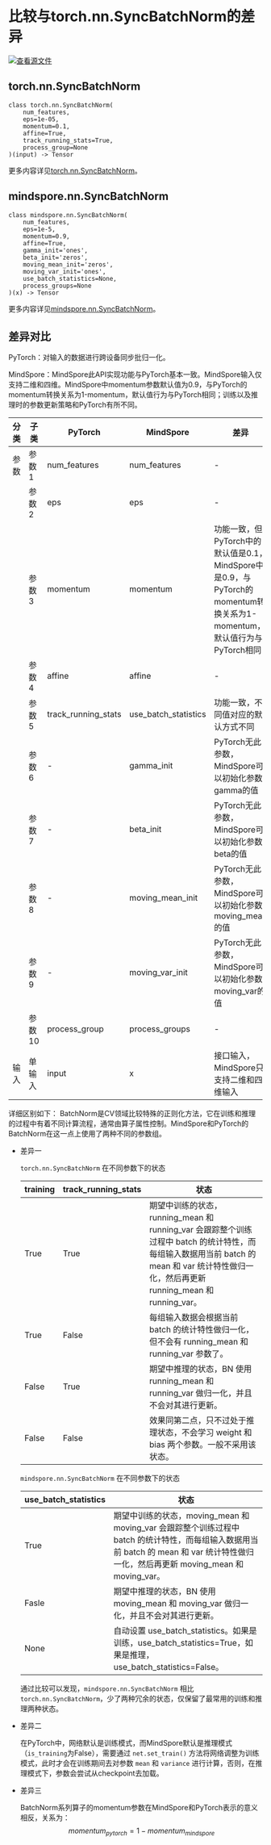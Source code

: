 # 比较与torch.nn.SyncBatchNorm的差异

[![查看源文件](https://mindspore-website.obs.cn-north-4.myhuaweicloud.com/website-images/r2.3/resource/_static/logo_source.svg)](https://gitee.com/mindspore/docs/blob/r2.3/docs/mindspore/source_zh_cn/note/api_mapping/pytorch_diff/SyncBatchNorm.md)

## torch.nn.SyncBatchNorm

```text
class torch.nn.SyncBatchNorm(
    num_features,
    eps=1e-05,
    momentum=0.1,
    affine=True,
    track_running_stats=True,
    process_group=None
)(input) -> Tensor
```

更多内容详见[torch.nn.SyncBatchNorm](https://pytorch.org/docs/1.8.1/generated/torch.nn.SyncBatchNorm.html)。

## mindspore.nn.SyncBatchNorm

```text
class mindspore.nn.SyncBatchNorm(
    num_features,
    eps=1e-5,
    momentum=0.9,
    affine=True,
    gamma_init='ones',
    beta_init='zeros',
    moving_mean_init='zeros',
    moving_var_init='ones',
    use_batch_statistics=None,
    process_groups=None
)(x) -> Tensor
```

更多内容详见[mindspore.nn.SyncBatchNorm](https://mindspore.cn/docs/zh-CN/r2.3/api_python/nn/mindspore.nn.SyncBatchNorm.html)。

## 差异对比

PyTorch：对输入的数据进行跨设备同步批归一化。

MindSpore：MindSpore此API实现功能与PyTorch基本一致。MindSpore输入仅支持二维和四维。MindSpore中momentum参数默认值为0.9，与PyTorch的momentum转换关系为1-momentum，默认值行为与PyTorch相同；训练以及推理时的参数更新策略和PyTorch有所不同。

| 分类 | 子类   | PyTorch             | MindSpore            | 差异                                                         |
| ---- | ------ | ------------------- | -------------------- | ------------------------------------------------------------ |
| 参数 | 参数1  | num_features        | num_features         | -                                                            |
|      | 参数2  | eps                 | eps                  | -                                                            |
|      | 参数3  | momentum            | momentum             | 功能一致，但PyTorch中的默认值是0.1，MindSpore中是0.9，与PyTorch的momentum转换关系为1-momentum，默认值行为与PyTorch相同        |
|      | 参数4  | affine              | affine               | -                                                            |
|      | 参数5  | track_running_stats              | use_batch_statistics               | 功能一致，不同值对应的默认方式不同                                |
|      | 参数6  | -                   | gamma_init           |    PyTorch无此参数，MindSpore可以初始化参数gamma的值    |
|      | 参数7  | -                   | beta_init            |    PyTorch无此参数，MindSpore可以初始化参数beta的值     |
|      | 参数8  | -                   | moving_mean_init     |    PyTorch无此参数，MindSpore可以初始化参数moving_mean的值    |
|      | 参数9  | -                   | moving_var_init      |    PyTorch无此参数，MindSpore可以初始化参数moving_var的值     |
|      | 参数10  | process_group        | process_groups      |    -     |
| 输入 | 单输入 | input               | x                    | 接口输入，MindSpore只支持二维和四维输入 |

详细区别如下：
BatchNorm是CV领域比较特殊的正则化方法，它在训练和推理的过程中有着不同计算流程，通常由算子属性控制。MindSpore和PyTorch的 BatchNorm在这一点上使用了两种不同的参数组。

- 差异一

  `torch.nn.SyncBatchNorm` 在不同参数下的状态

  |training|track_running_stats|状态|
  |----|----|--------------------------------------|
  |True|True|期望中训练的状态，running_mean 和 running_var 会跟踪整个训练过程中 batch 的统计特性，而每组输入数据用当前 batch 的 mean 和 var 统计特性做归一化，然后再更新 running_mean 和 running_var。|
  |True|False|每组输入数据会根据当前 batch 的统计特性做归一化，但不会有 running_mean 和 running_var 参数了。|
  |False|True|期望中推理的状态，BN 使用 running_mean 和 running_var 做归一化，并且不会对其进行更新。|
  |False|False|效果同第二点，只不过处于推理状态，不会学习 weight 和 bias 两个参数。一般不采用该状态。|

  `mindspore.nn.SyncBatchNorm` 在不同参数下的状态

  |use_batch_statistics|状态|
  |----|--------------------------------------|
  |True|期望中训练的状态，moving_mean 和 moving_var 会跟踪整个训练过程中 batch 的统计特性，而每组输入数据用当前 batch 的 mean 和 var 统计特性做归一化，然后再更新 moving_mean 和 moving_var。
  |Fasle|期望中推理的状态，BN 使用 moving_mean 和 moving_var 做归一化，并且不会对其进行更新。
  |None|自动设置 use_batch_statistics。如果是训练，use_batch_statistics=True，如果是推理，use_batch_statistics=False。

  通过比较可以发现，`mindspore.nn.SyncBatchNorm`  相比 `torch.nn.SyncBatchNorm`，少了两种冗余的状态，仅保留了最常用的训练和推理两种状态。

- 差异二

  在PyTorch中，网络默认是训练模式，而MindSpore默认是推理模式（`is_training`为False），需要通过 `net.set_train()` 方法将网络调整为训练模式，此时才会在训练期间去对参数 `mean` 和 `variance` 进行计算，否则，在推理模式下，参数会尝试从checkpoint去加载。

- 差异三

  BatchNorm系列算子的momentum参数在MindSpore和PyTorch表示的意义相反，关系为：
  $$momentum_{pytorch} = 1 - momentum_{mindspore}$$
